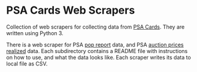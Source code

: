 # PSA Cards Web Scrapers

Collection of web scrapers for collecting data from [PSA Cards](https://www.psacard.com/). They are written using Python 3.

There is a web scraper for PSA [pop report](https://www.psacard.com/pop/) data, and PSA [auction prices realized](https://www.psacard.com/auctionprices/) 
data. Each subdirectory contains a README file with instructions on how to use, and what the data looks like. Each scraper 
writes its data to local file as CSV.
